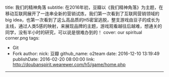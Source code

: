 title: 我们的精神角落
subtitle: 在2016年初，豆瓣以《我们精神角落》为主题，在移动互联网展开了一连串全新的营销试炼，我们第一次看到了互联网营销领域的big idea，也第一次看到了这么高品质的H5密室逃脱，整支游戏由豆子的成长为主线，通过人类5感的映射，来展现品牌的主题，游戏观看越往后越难，想通关的同学，没有半小时的研究，可以说是很难办到的！
cover: our spiritual corner.png
tags:
  - Git
  - Fork
author:
  nick: 豆瓣
  github_name: o2team
date: 2016-12-10 13:19:49
publishDate: 2016-02-20 08:00:00
link: http://doubanspirit.wearewer.com/h5/game/home.php
---

<!-- more -->
